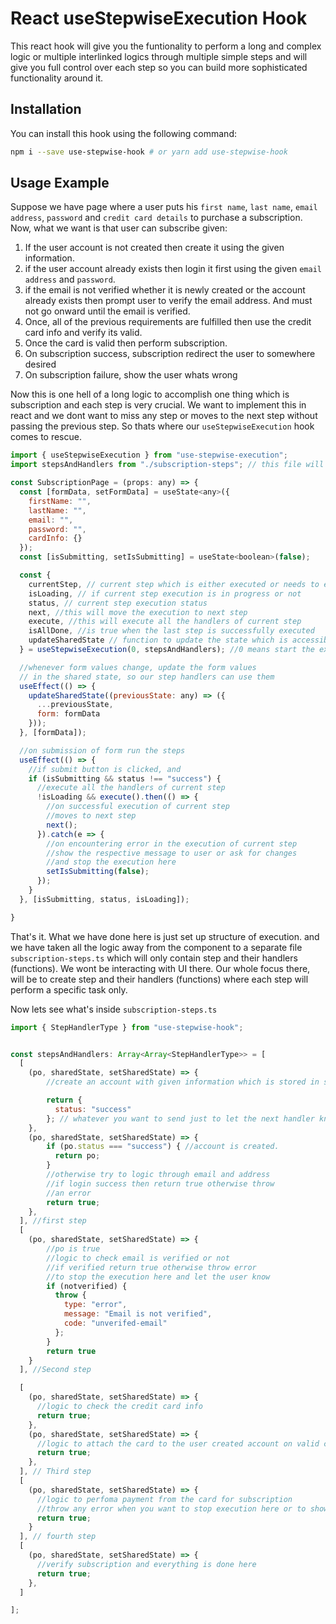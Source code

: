 # React useStepwiseExecution Hook

This react hook will give you the funtionality to perform a long and complex logic or multiple interlinked logics through multiple simple steps and will give you full control over each step so you can build more sophisticated functionality around it.

## Installation

You can install this hook using the following command:

```bash
npm i --save use-stepwise-hook # or yarn add use-stepwise-hook
```

## Usage Example

Suppose we have page where a user puts his `first name`, `last name`, `email address`, `password`
and `credit card details` to purchase a subscription. Now, what we want is that user can subscribe given:

  1. If the user account is not created then create it using the given information.
  2. if the user account already exists then login it first using the given `email address` and `password`.
  3. if the email is not verified whether it is newly created or the account already exists then prompt user to verify the email address. And must not go onward until the email is verified.
  4. Once, all of the previous requirements are fulfilled then use the credit card info and verify its valid.
  5. Once the card is valid then perform subscription.
  6. On subscription success, subscription redirect the user to somewhere desired
  7. On subscription failure, show the user whats wrong

Now this is one hell of a long logic to accomplish one thing which is subscription and each step is very crucial. We want to implement this in react and we dont want to miss any step or moves to the next step without passing the previous step. So thats where our `useStepwiseExecution` hook comes to rescue.

```javascript
import { useStepwiseExecution } from "use-stepwise-execution";
import stepsAndHandlers from "./subscription-steps"; // this file will contain all our logic in steps

const SubscriptionPage = (props: any) => {
  const [formData, setFormData] = useState<any>({
    firstName: "",
    lastName: "",
    email: "",
    password: "",
    cardInfo: {}
  });
  const [isSubmitting, setIsSubmitting] = useState<boolean>(false);

  const {
    currentStep, // current step which is either executed or needs to execute
    isLoading, // if current step execution is in progress or not
    status, // current step execution status
    next, //this will move the execution to next step
    execute, //this will execute all the handlers of current step
    isAllDone, //is true when the last step is successfully executed
    updateSharedState // function to update the state which is accessibel to all step handlers
  } = useStepwiseExecution(0, stepsAndHandlers); //0 means start the execution from step 0, whereas second param is all about steps and their handlers

  //whenever form values change, update the form values
  // in the shared state, so our step handlers can use them
  useEffect(() => {
    updateSharedState((previousState: any) => ({
      ...previousState,
      form: formData
    }));
  }, [formData]);

  //on submission of form run the steps
  useEffect(() => {
    //if submit button is clicked, and 
    if (isSubmitting && status !== "success") {
      //execute all the handlers of current step
      !isLoading && execute().then(() => {
        //on successful execution of current step
        //moves to next step
        next();
      }).catch(e => {
        //on encountering error in the execution of current step
        //show the respective message to user or ask for changes
        //and stop the execution here
        setIsSubmitting(false);
      });
    }
  }, [isSubmitting, status, isLoading]);

}

```

That's it. What we have done here is just set up structure of execution. and we have taken all the logic away from the component to a separate file `subscription-steps.ts` which will only contain step and their handlers (functions). We wont be interacting with UI there. Our whole focus there, will be to create step and their handlers (functions) where each step will perform a specific task only.

Now lets see what's inside `subscription-steps.ts`

```javascript
import { StepHandlerType } from "use-stepwise-hook";


const stepsAndHandlers: Array<Array<StepHandlerType>> = [
  [
    (po, sharedState, setSharedState) => {
        //create an account with given information which is stored in sharedState

        return {
          status: "success"
        }; // whatever you want to send just to let the next handler know what happens here and what you need to do according
    },
    (po, sharedState, setSharedState) => {
        if (po.status === "success") { //account is created.
          return po;
        }
        //otherwise try to logic through email and address
        //if login success then return true otherwise throw
        //an error 
        return true;
    },
  ], //first step
  [
    (po, sharedState, setSharedState) => {
        //po is true
        //logic to check email is verified or not
        //if verified return true otherwise throw error
        //to stop the execution here and let the user know
        if (notverified) {
          throw {
            type: "error",
            message: "Email is not verified",
            code: "unverifed-email"
          };
        }
        return true
    }
  ], //Second step

  [
    (po, sharedState, setSharedState) => {
      //logic to check the credit card info
      return true;
    },
    (po, sharedState, setSharedState) => {
      //logic to attach the card to the user created account on valid card
      return true;
    },
  ], // Third step
  [
    (po, sharedState, setSharedState) => {
      //logic to perfoma payment from the card for subscription
      //throw any error when you want to stop execution here or to show some data to user
      return true;
    }
  ], // fourth step
  [
    (po, sharedState, setSharedState) => {
      //verify subscription and everything is done here
      return true;
    },
  ]

];

```

<!-- 
const stepsAndHandlers: Array<Array<StepHandlerType>> = [
  [], //step one. it has no handlers. it is empty. I have left it empty for nothing :P .
  [
    (po, sharedState, setSharedState) => {
      //suppose sharedState is an empty object
      //sharedState = {}
      setSharedState((ps: any) => ({
        ...ps,
        token: "123"
      }));
      //your logic
      return "anything";
    }, // first handler 'of step two
    (po, sharedState, setSharedState) => {
      //here po = "anything"
      //sharedState = {}
      return "nothing";
    }, // second handler of step two
    (po, sharedState, setSharedState) => {
      //here po = "nothing"
      //sharedState = {}
      return "nothing";
    }, // third handler of step two
    .
    .
    .
    (po, sharedState, setSharedState) => {
      //sharedState = {}
      return ["everything"];
    }, // Nth handler of step two
  ], //Second step

  [
    (po, sharedState, setSharedState) => {
      //here po = ["everything"]
      //sharedState = {token: "123"}
      //your logic
      return "anything";
    }, // first handler 'of step two
  ] // Third step
];
-->